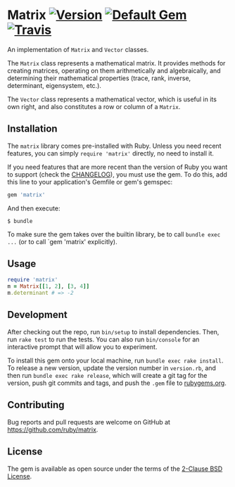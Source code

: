 # Matrix [![Version](https://badge.fury.io/rb/matrix.svg)](https://badge.fury.io/rb/matrix) [![Default Gem](https://img.shields.io/badge/stdgem-default-9c1260.svg)](https://stdgems.org/matrix/)  [![Travis](https://travis-ci.com/ruby/matrix.svg)](https://travis-ci.com/ruby/matrix)

An implementation of `Matrix` and `Vector` classes.

The `Matrix` class represents a mathematical matrix. It provides methods for creating matrices, operating on them arithmetically and algebraically, and determining their mathematical properties (trace, rank, inverse, determinant, eigensystem, etc.).

The `Vector` class represents a mathematical vector, which is useful in its own right, and also constitutes a row or column of a `Matrix`.

## Installation

The `matrix` library comes pre-installed with Ruby. Unless you need recent features, you can simply `require 'matrix'` directly, no need to install it.

If you need features that are more recent than the version of Ruby you want to support (check the [CHANGELOG](CHANGELOG.md)), you must use the gem. To do this, add this line to your application's Gemfile or gem's gemspec:

```ruby
gem 'matrix'
```

And then execute:

    $ bundle

To make sure the gem takes over the builtin library, be to call `bundle exec ...` (or to call `gem 'matrix' explicitly).

## Usage

```ruby
require 'matrix'
m = Matrix[[1, 2], [3, 4]]
m.determinant # => -2
```

## Development

After checking out the repo, run `bin/setup` to install dependencies. Then, run `rake test` to run the tests. You can also run `bin/console` for an interactive prompt that will allow you to experiment.

To install this gem onto your local machine, run `bundle exec rake install`. To release a new version, update the version number in `version.rb`, and then run `bundle exec rake release`, which will create a git tag for the version, push git commits and tags, and push the `.gem` file to [rubygems.org](https://rubygems.org).

## Contributing

Bug reports and pull requests are welcome on GitHub at https://github.com/ruby/matrix.

## License

The gem is available as open source under the terms of the [2-Clause BSD License](https://opensource.org/licenses/BSD-2-Clause).

